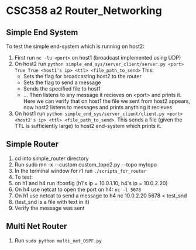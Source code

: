 # CSC358 a2 Router_Networking

## Simple End System
To test the simple end-system which is running on host2:
1. First run `nc -lu <port>` on host1 (broadcast implemented using UDP)
2. On host2 run `python simple_end_sys/server_client/server.py <port> True True <host1's ip> <ttl> <file_path_to_send>` This:
    * Sets the flag for broadcasting host2 to the router
    * Sets the flag to send a message
    * Sends the specified file to host1 
    * ... Then listens to any message it recieves on \<port\> and prints it. Here we can verify that on host1 the file we sent from host2 appears, now host2 listens to messages and prints anything it recieves
4. On host1 run `python simple_end_sys/server_client/client.py <port> <host2's ip> <ttl> <file_path_to_send>`. This sends a file (given the TTL is sufficiently large) to host2 end-system which prints it.


## Simple Router
1. cd into simple_router directory
2. Run sudo mn -x --custom custom_topo2.py --topo mytopo
3. In the terminal window for r1 run `./scripts_for_router`
4. To test:
5. on h1 and h4 run ifconfig (h1's ip = 10.0.1.10, h4's ip = 10.0.2.20)
6. On h4 use netcat to open the port on h4: `nc -l 5678`
7. On h1 use netcat to send a message to h4 nc 10.0.2.20 5678 < test_snd 
8. (test_snd is a file with text in it)
9. Verify the message was sent


## Multi Net Router
1. Run `sudo python multi_net_OSPF.py`
